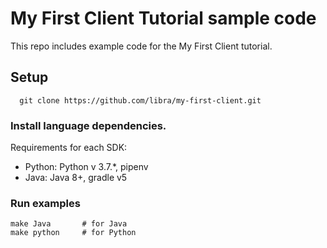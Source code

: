 # My First Client Tutorial sample code
This repo includes example code for the My First Client tutorial.

## Setup
```
  git clone https://github.com/libra/my-first-client.git
```

### Install language dependencies.

Requirements for each SDK:

* Python: Python v 3.7.*, pipenv
* Java: Java 8+, gradle v5

### Run examples

```
make Java		# for Java
make python		# for Python
```